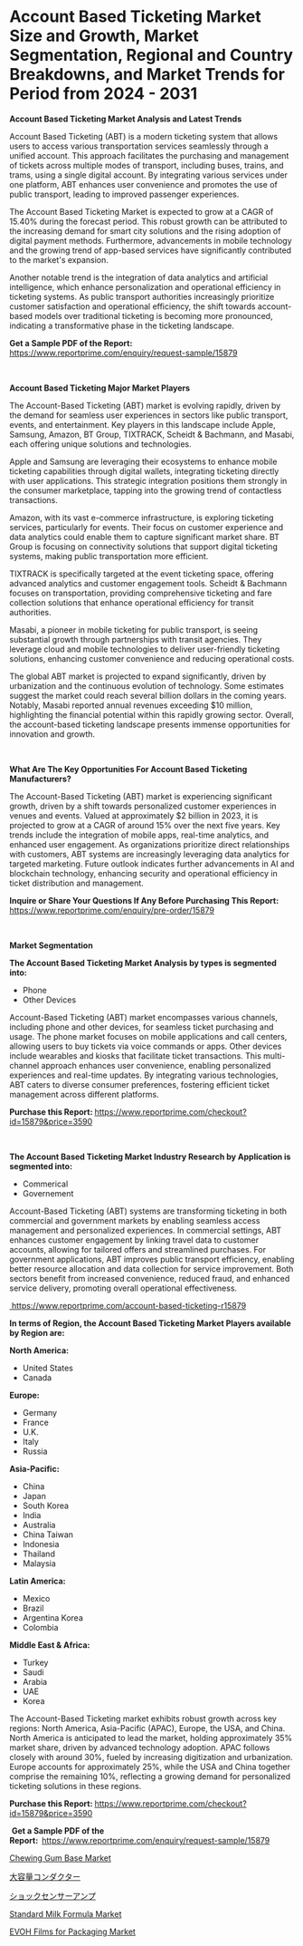 <p><h1>Account Based Ticketing Market Size and Growth, Market Segmentation, Regional and Country Breakdowns, and Market Trends for Period from 2024 -  2031</h1></p><p><strong>Account Based Ticketing Market Analysis and Latest Trends</strong></p>
<p><p>Account Based Ticketing (ABT) is a modern ticketing system that allows users to access various transportation services seamlessly through a unified account. This approach facilitates the purchasing and management of tickets across multiple modes of transport, including buses, trains, and trams, using a single digital account. By integrating various services under one platform, ABT enhances user convenience and promotes the use of public transport, leading to improved passenger experiences.</p><p>The Account Based Ticketing Market is expected to grow at a CAGR of 15.40% during the forecast period. This robust growth can be attributed to the increasing demand for smart city solutions and the rising adoption of digital payment methods. Furthermore, advancements in mobile technology and the growing trend of app-based services have significantly contributed to the market's expansion. </p><p>Another notable trend is the integration of data analytics and artificial intelligence, which enhance personalization and operational efficiency in ticketing systems. As public transport authorities increasingly prioritize customer satisfaction and operational efficiency, the shift towards account-based models over traditional ticketing is becoming more pronounced, indicating a transformative phase in the ticketing landscape.</p></p>
<p><strong>Get a Sample PDF of the Report:&nbsp;</strong> <a href="https://www.reportprime.com/enquiry/request-sample/15879">https://www.reportprime.com/enquiry/request-sample/15879</a></p>
<p>&nbsp;</p>
<p><strong>Account Based Ticketing Major Market Players</strong></p>
<p><p>The Account-Based Ticketing (ABT) market is evolving rapidly, driven by the demand for seamless user experiences in sectors like public transport, events, and entertainment. Key players in this landscape include Apple, Samsung, Amazon, BT Group, TIXTRACK, Scheidt & Bachmann, and Masabi, each offering unique solutions and technologies.</p><p>Apple and Samsung are leveraging their ecosystems to enhance mobile ticketing capabilities through digital wallets, integrating ticketing directly with user applications. This strategic integration positions them strongly in the consumer marketplace, tapping into the growing trend of contactless transactions.</p><p>Amazon, with its vast e-commerce infrastructure, is exploring ticketing services, particularly for events. Their focus on customer experience and data analytics could enable them to capture significant market share. BT Group is focusing on connectivity solutions that support digital ticketing systems, making public transportation more efficient.</p><p>TIXTRACK is specifically targeted at the event ticketing space, offering advanced analytics and customer engagement tools. Scheidt & Bachmann focuses on transportation, providing comprehensive ticketing and fare collection solutions that enhance operational efficiency for transit authorities.</p><p>Masabi, a pioneer in mobile ticketing for public transport, is seeing substantial growth through partnerships with transit agencies. They leverage cloud and mobile technologies to deliver user-friendly ticketing solutions, enhancing customer convenience and reducing operational costs.</p><p>The global ABT market is projected to expand significantly, driven by urbanization and the continuous evolution of technology. Some estimates suggest the market could reach several billion dollars in the coming years. Notably, Masabi reported annual revenues exceeding $10 million, highlighting the financial potential within this rapidly growing sector. Overall, the account-based ticketing landscape presents immense opportunities for innovation and growth.</p></p>
<p>&nbsp;</p>
<p><strong>What Are The Key Opportunities For Account Based Ticketing Manufacturers?</strong></p>
<p><p>The Account-Based Ticketing (ABT) market is experiencing significant growth, driven by a shift towards personalized customer experiences in venues and events. Valued at approximately $2 billion in 2023, it is projected to grow at a CAGR of around 15% over the next five years. Key trends include the integration of mobile apps, real-time analytics, and enhanced user engagement. As organizations prioritize direct relationships with customers, ABT systems are increasingly leveraging data analytics for targeted marketing. Future outlook indicates further advancements in AI and blockchain technology, enhancing security and operational efficiency in ticket distribution and management.</p></p>
<p><strong>Inquire or Share Your Questions If Any Before Purchasing This Report:</strong> <a href="https://www.reportprime.com/enquiry/pre-order/15879">https://www.reportprime.com/enquiry/pre-order/15879</a></p>
<p>&nbsp;</p>
<p><strong>Market Segmentation</strong></p>
<p><strong>The Account Based Ticketing Market Analysis by types is segmented into:</strong></p>
<p><ul><li>Phone</li><li>Other Devices</li></ul></p>
<p><p>Account-Based Ticketing (ABT) market encompasses various channels, including phone and other devices, for seamless ticket purchasing and usage. The phone market focuses on mobile applications and call centers, allowing users to buy tickets via voice commands or apps. Other devices include wearables and kiosks that facilitate ticket transactions. This multi-channel approach enhances user convenience, enabling personalized experiences and real-time updates. By integrating various technologies, ABT caters to diverse consumer preferences, fostering efficient ticket management across different platforms.</p></p>
<p><strong>Purchase this Report:&nbsp;</strong><a href="https://www.reportprime.com/checkout?id=15879&price=3590">https://www.reportprime.com/checkout?id=15879&price=3590</a></p>
<p>&nbsp;</p>
<p><strong>The Account Based Ticketing Market Industry Research by Application is segmented into:</strong></p>
<p><ul><li>Commerical</li><li>Governement</li></ul></p>
<p><p>Account-Based Ticketing (ABT) systems are transforming ticketing in both commercial and government markets by enabling seamless access management and personalized experiences. In commercial settings, ABT enhances customer engagement by linking travel data to customer accounts, allowing for tailored offers and streamlined purchases. For government applications, ABT improves public transport efficiency, enabling better resource allocation and data collection for service improvement. Both sectors benefit from increased convenience, reduced fraud, and enhanced service delivery, promoting overall operational effectiveness.</p></p>
<p><a href="https://www.reportprime.com/account-based-ticketing-r15879">&nbsp;https://www.reportprime.com/account-based-ticketing-r15879</a></p>
<p><strong>In terms of Region, the Account Based Ticketing Market Players available by Region are:</strong></p>
<p>
    <p> <strong> North America: </strong>
        <ul>
            <li>United States</li>
            <li>Canada</li>
        </ul>
        </p> 
    <p> <strong> Europe: </strong>
        <ul>
            <li>Germany</li>
            <li>France</li>
            <li>U.K.</li>
            <li>Italy</li>
            <li>Russia</li>
        </ul>
        </p> 
    <p> <strong> Asia-Pacific: </strong>
        <ul>
            <li>China</li>
            <li>Japan</li>
            <li>South Korea</li>
            <li>India</li>
            <li>Australia</li>
            <li>China Taiwan</li>
            <li>Indonesia</li>
            <li>Thailand</li>
            <li>Malaysia</li>
        </ul>
        </p> 
    <p> <strong> Latin America: </strong>
        <ul>
            <li>Mexico</li>
            <li>Brazil</li>
            <li>Argentina Korea</li>
            <li>Colombia</li>
        </ul>
        </p> 
    <p> <strong> Middle East & Africa: </strong>
        <ul>
            <li>Turkey</li>
            <li>Saudi</li>
            <li>Arabia</li>
            <li>UAE</li>
            <li>Korea</li>
        </ul>
    </p>
    </p>
<p><p>The Account-Based Ticketing market exhibits robust growth across key regions: North America, Asia-Pacific (APAC), Europe, the USA, and China. North America is anticipated to lead the market, holding approximately 35% market share, driven by advanced technology adoption. APAC follows closely with around 30%, fueled by increasing digitization and urbanization. Europe accounts for approximately 25%, while the USA and China together comprise the remaining 10%, reflecting a growing demand for personalized ticketing solutions in these regions.</p></p>
<p><strong>Purchase this Report: </strong><a href="https://www.reportprime.com/checkout?id=15879&price=3590">https://www.reportprime.com/checkout?id=15879&price=3590</a></p>
<p>&nbsp;<strong>Get a Sample PDF of the Report:&nbsp;&nbsp;</strong><a href="https://www.reportprime.com/enquiry/request-sample/15879">https://www.reportprime.com/enquiry/request-sample/15879</a></p>
<p><strong></strong></p>
<p><p><a href="https://medium.com/@juliajacobs244/the-global-chewing-gum-base-market-is-a-dynamic-and-growing-industry-be798a1168fd">Chewing Gum Base Market</a></p><p><a href="https://medium.com/@rusty-marie2024/high-capacity-conductor-market-%E3%81%AE%E3%82%B0%E3%83%AD%E3%83%BC%E3%83%90%E3%83%AB%E5%B8%82%E5%A0%B4%E6%A6%82%E8%A6%81%E3%81%AF-%E4%B8%96%E7%95%8C%E3%81%8A%E3%82%88%E3%81%B3%E4%B8%BB%E8%A6%81%E5%B8%82%E5%A0%B4%E3%81%AB%E3%81%8A%E3%81%91%E3%82%8B%E6%A5%AD%E7%95%8C%E3%81%AB%E5%BD%B1%E9%9F%BF%E3%82%92%E4%B8%8E%E3%81%88%E3%82%8B%E4%B8%BB%E8%A6%81%E3%81%AA%E3%83%88%E3%83%AC%E3%83%B3%E3%83%89%E3%81%AB%E3%81%A4%E3%81%84%E3%81%A6-%E7%8B%AC%E8%87%AA%E3%81%AE%E8%A6%96%E7%82%B9%E3%82%92%E6%8F%90%E4%BE%9B%E3%81%97%E3%81%BE%E3%81%99-eb62c8595669">大容量コンダクター</a></p><p><a href="https://medium.com/@rusty-marie2024/shock-sensor-amplifier-market-%E3%81%AE%E3%82%B0%E3%83%AD%E3%83%BC%E3%83%90%E3%83%AB%E5%B8%82%E5%A0%B4%E6%A6%82%E8%A6%81%E3%81%AF-%E4%B8%96%E7%95%8C%E3%81%8A%E3%82%88%E3%81%B3%E4%B8%BB%E8%A6%81%E5%B8%82%E5%A0%B4%E3%81%AB%E3%81%8A%E3%81%91%E3%82%8B%E6%A5%AD%E7%95%8C%E3%81%AB%E5%BD%B1%E9%9F%BF%E3%82%92%E4%B8%8E%E3%81%88%E3%82%8B%E4%B8%BB%E8%A6%81%E3%81%AA%E3%83%88%E3%83%AC%E3%83%B3%E3%83%89%E3%81%AB%E3%81%A4%E3%81%84%E3%81%A6-%E7%8B%AC%E8%87%AA%E3%81%AE%E8%A6%96%E7%82%B9%E3%82%92%E6%8F%90%E4%BE%9B%E3%81%97%E3%81%BE%E3%81%99-c50d92372e94">ショックセンサーアンプ</a></p><p><a href="https://www.linkedin.com/pulse/market-forecast-global-standard-milk-formula-trends-impact-analysis-xidde?trackingId=DmRsbh%2BaT5GUgD%2FrC85gEw%3D%3D">Standard Milk Formula Market</a></p><p><a href="https://www.linkedin.com/pulse/mapping-evoh-films-packaging-market-trends-challenges-breakthroughs-lcd4e?trackingId=M5%2Bt%2FnK6ReqTsEEBxbmKJQ%3D%3D">EVOH Films for Packaging Market</a></p></p>